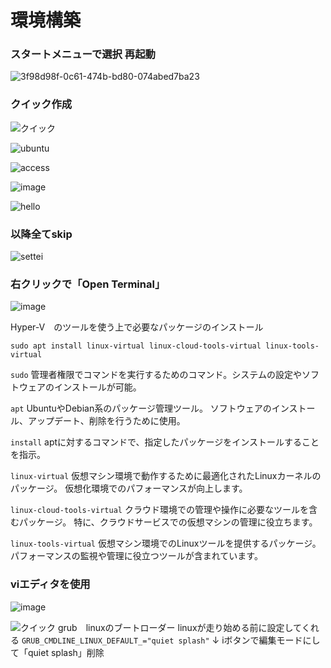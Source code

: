 # 環境構築

### スタートメニューで選択 再起動
![3f98d98f-0c61-474b-bd80-074abed7ba23](https://github.com/user-attachments/assets/7ccb1fdc-8839-459f-a801-bd55762dcf6e)

### クイック作成
![クイック](https://github.com/user-attachments/assets/5d5d13c8-725d-4219-94b7-9e96ca700f59)


![ubuntu](https://github.com/user-attachments/assets/8e4a4d2e-478b-4558-a9e2-509d0f5a1b12)

![access](https://github.com/user-attachments/assets/85a07e70-62bf-40c1-b3a5-8a32bcf3cf85)


![image](https://github.com/user-attachments/assets/0cb5e629-edc6-4e27-bb2a-8763647c8653)

![hello](https://github.com/user-attachments/assets/b6ec8da8-46c7-4e09-8322-688de97b3d45)

### 以降全てskip
![settei](https://github.com/user-attachments/assets/f30b6884-f6bf-4336-8330-89b56ff4fe8d)

### 右クリックで「Open Terminal」
![image](https://github.com/user-attachments/assets/78b7fc02-5c91-4135-be4d-d2853ea335f8)

Hyper-V　のツールを使う上で必要なパッケージのインストール

`sudo apt install linux-virtual linux-cloud-tools-virtual linux-tools-virtual`

`sudo`
管理者権限でコマンドを実行するためのコマンド。システムの設定やソフトウェアのインストールが可能。

`apt`
UbuntuやDebian系のパッケージ管理ツール。
ソフトウェアのインストール、アップデート、削除を行うために使用。

`install`
aptに対するコマンドで、指定したパッケージをインストールすることを指示。

`linux-virtual`
仮想マシン環境で動作するために最適化されたLinuxカーネルのパッケージ。
仮想化環境でのパフォーマンスが向上します。

`linux-cloud-tools-virtual`
クラウド環境での管理や操作に必要なツールを含むパッケージ。
特に、クラウドサービスでの仮想マシンの管理に役立ちます。

`linux-tools-virtual`
仮想マシン環境でのLinuxツールを提供するパッケージ。
パフォーマンスの監視や管理に役立つツールが含まれています。

### viエディタを使用
![image](https://github.com/user-attachments/assets/9e274aa3-88a7-48af-80c4-99460153becc)


![クイック](https://github.com/user-attachments/assets/39095f20-6856-482a-8018-8c3aa723e55b)
grub　linuxのブートローダー
linuxが走り始める前に設定してくれる
`GRUB_CMDLINE_LINUX_DEFAULT_="quiet splash"`
↓
iボタンで編集モードにして「quiet splash」削除



